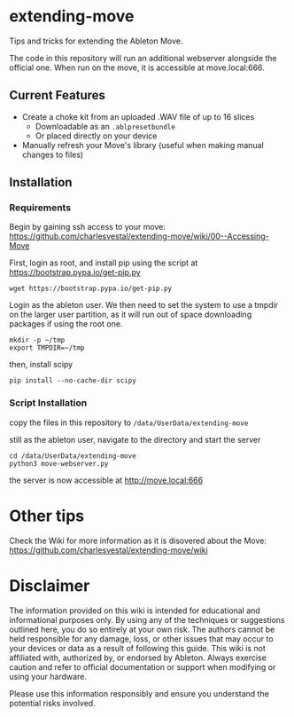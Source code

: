 # extending-move

Tips and tricks for extending the Ableton Move.

The code in this repository will run an additional webserver alongside the official one. When run on the move, it is accessible at move.local:666.

## Current Features

- Create a choke kit from an uploaded .WAV file of up to 16 slices
    - Downloadable as an `.ablpresetbundle`
    - Or placed directly on your device
- Manually refresh your Move's library (useful when making manual changes to files)

## Installation

### Requirements
Begin by gaining ssh access to your move: <https://github.com/charlesvestal/extending-move/wiki/00--Accessing-Move>

First, login as root, and install pip using the script at <https://bootstrap.pypa.io/get-pip.py>

`wget https://bootstrap.pypa.io/get-pip.py`

Login as the ableton user. We then need to set the system to use a tmpdir on the larger user partition, as it will run out of space downloading packages if using the root one.

```
mkdir -p ~/tmp
export TMPDIR=~/tmp
```

then, install scipy

`pip install --no-cache-dir scipy`

### Script Installation

copy the files in this repository to `/data/UserData/extending-move`

still as the ableton user, navigate to the directory and start the server

```
cd /data/UserData/extending-move
python3 move-webserver.py
```

the server is now accessible at http://move.local:666

# Other tips

Check the Wiki for more information as it is disovered about the Move: <https://github.com/charlesvestal/extending-move/wiki>

# Disclaimer

The information provided on this wiki is intended for educational and informational purposes only. By using any of the techniques or suggestions outlined here, you do so entirely at your own risk. The authors cannot be held responsible for any damage, loss, or other issues that may occur to your devices or data as a result of following this guide. This wiki is not affiliated with, authorized by, or endorsed by Ableton. Always exercise caution and refer to official documentation or support when modifying or using your hardware.

Please use this information responsibly and ensure you understand the potential risks involved.
